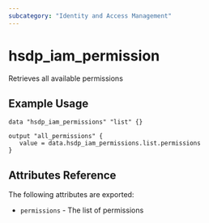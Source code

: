 ```yaml
---
subcategory: "Identity and Access Management"
---
```


# hsdp_iam_permission

Retrieves all available permissions

## Example Usage

```hcl
data "hsdp_iam_permissions" "list" {}
```

```hcl
output "all_permissions" {
   value = data.hsdp_iam_permissions.list.permissions
}
```

## Attributes Reference

The following attributes are exported:

* `permissions` - The list of permissions
